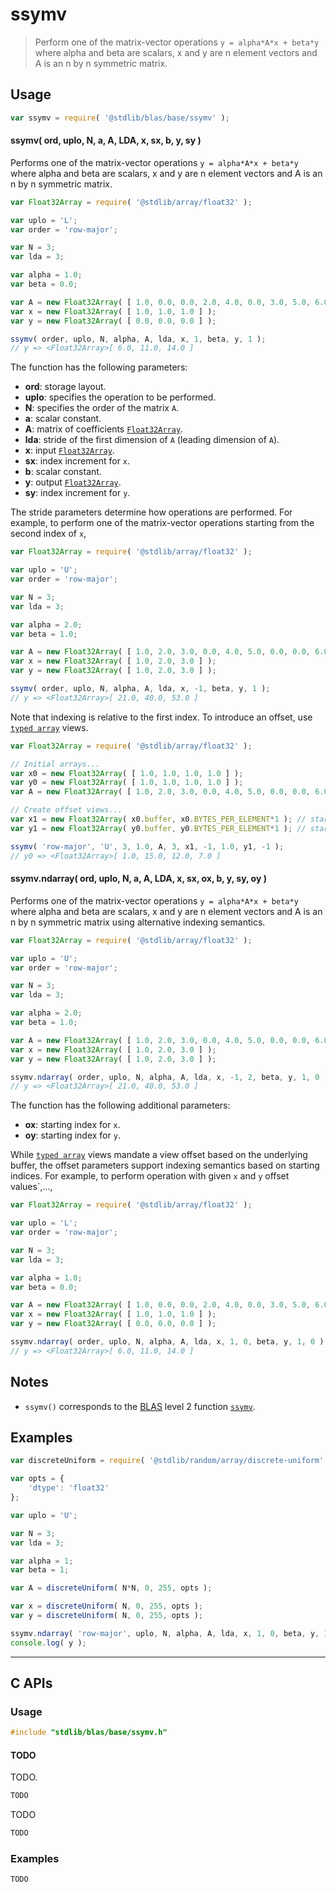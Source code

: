 <!--

@license Apache-2.0

Copyright (c) 2024 The Stdlib Authors.

Licensed under the Apache License, Version 2.0 (the "License");
you may not use this file except in compliance with the License.
You may obtain a copy of the License at

   http://www.apache.org/licenses/LICENSE-2.0

Unless required by applicable law or agreed to in writing, software
distributed under the License is distributed on an "AS IS" BASIS,
WITHOUT WARRANTIES OR CONDITIONS OF ANY KIND, either express or implied.
See the License for the specific language governing permissions and
limitations under the License.

-->

# ssymv

> Perform one of the matrix-vector operations `y = alpha*A*x + beta*y` where alpha and beta are scalars, x and y are n element vectors and A is an n by n symmetric matrix.

<section class = "usage">

## Usage

```javascript
var ssymv = require( '@stdlib/blas/base/ssymv' );
```

#### ssymv( ord, uplo, N, a, A, LDA, x, sx, b, y, sy )

Performs one of the matrix-vector operations `y = alpha*A*x + beta*y` where alpha and beta are scalars, x and y are n element vectors and A is an n by n symmetric matrix.

```javascript
var Float32Array = require( '@stdlib/array/float32' );

var uplo = 'L';
var order = 'row-major';

var N = 3;
var lda = 3;

var alpha = 1.0;
var beta = 0.0;

var A = new Float32Array( [ 1.0, 0.0, 0.0, 2.0, 4.0, 0.0, 3.0, 5.0, 6.0 ] );
var x = new Float32Array( [ 1.0, 1.0, 1.0 ] );
var y = new Float32Array( [ 0.0, 0.0, 0.0 ] );

ssymv( order, uplo, N, alpha, A, lda, x, 1, beta, y, 1 );
// y => <Float32Array>[ 6.0, 11.0, 14.0 ]
```

The function has the following parameters:

-   **ord**: storage layout.
-   **uplo**: specifies the operation to be performed.
-   **N**: specifies the order of the matrix `A`.
-   **a**: scalar constant.
-   **A**: matrix of coefficients [`Float32Array`][mdn-float32array].
-   **lda**: stride of the first dimension of `A` (leading dimension of `A`).
-   **x**: input [`Float32Array`][mdn-float32array].
-   **sx**: index increment for `x`.
-   **b**: scalar constant.
-   **y**: output [`Float32Array`][mdn-float32array].
-   **sy**: index increment for `y`.

The stride parameters determine how operations are performed. For example, to 
perform one of the matrix-vector operations starting from the second index of `x`,

```javascript
var Float32Array = require( '@stdlib/array/float32' );

var uplo = 'U';
var order = 'row-major';

var N = 3;
var lda = 3;

var alpha = 2.0;
var beta = 1.0;

var A = new Float32Array( [ 1.0, 2.0, 3.0, 0.0, 4.0, 5.0, 0.0, 0.0, 6.0 ] );
var x = new Float32Array( [ 1.0, 2.0, 3.0 ] );
var y = new Float32Array( [ 1.0, 2.0, 3.0 ] );

ssymv( order, uplo, N, alpha, A, lda, x, -1, beta, y, 1 );
// y => <Float32Array>[ 21.0, 40.0, 53.0 ]
```

Note that indexing is relative to the first index. To introduce an offset, use [`typed array`][mdn-typed-array] views.

<!-- eslint-disable stdlib/capitalized-comments -->

```javascript
var Float32Array = require( '@stdlib/array/float32' );

// Initial arrays...
var x0 = new Float32Array( [ 1.0, 1.0, 1.0, 1.0 ] );
var y0 = new Float32Array( [ 1.0, 1.0, 1.0, 1.0 ] );
var A = new Float32Array( [ 1.0, 2.0, 3.0, 0.0, 4.0, 5.0, 0.0, 0.0, 6.0 ] );

// Create offset views...
var x1 = new Float32Array( x0.buffer, x0.BYTES_PER_ELEMENT*1 ); // start at 2nd element
var y1 = new Float32Array( y0.buffer, y0.BYTES_PER_ELEMENT*1 ); // start at 1st element

ssymv( 'row-major', 'U', 3, 1.0, A, 3, x1, -1, 1.0, y1, -1 );
// y0 => <Float32Array>[ 1.0, 15.0, 12.0, 7.0 ]
```

#### ssymv.ndarray( ord, uplo, N, a, A, LDA, x, sx, ox, b, y, sy, oy )

Performs one of the matrix-vector operations `y = alpha*A*x + beta*y` where alpha and beta are scalars, x and y are n element vectors and A is an n by n symmetric matrix using alternative indexing semantics.

```javascript
var Float32Array = require( '@stdlib/array/float32' );

var uplo = 'U';
var order = 'row-major';

var N = 3;
var lda = 3;

var alpha = 2.0;
var beta = 1.0;

var A = new Float32Array( [ 1.0, 2.0, 3.0, 0.0, 4.0, 5.0, 0.0, 0.0, 6.0 ] );
var x = new Float32Array( [ 1.0, 2.0, 3.0 ] );
var y = new Float32Array( [ 1.0, 2.0, 3.0 ] );

ssymv.ndarray( order, uplo, N, alpha, A, lda, x, -1, 2, beta, y, 1, 0 );
// y => <Float32Array>[ 21.0, 40.0, 53.0 ]
```

The function has the following additional parameters:

-   **ox**: starting index for `x`.
-   **oy**: starting index for `y`.

While [`typed array`][mdn-typed-array] views mandate a view offset based on the underlying buffer, the offset parameters support indexing semantics based on starting indices. For example, to perform operation with given `x` and `y` offset values`,...,

```javascript
var Float32Array = require( '@stdlib/array/float32' );

var uplo = 'L';
var order = 'row-major';

var N = 3;
var lda = 3;

var alpha = 1.0;
var beta = 0.0;

var A = new Float32Array( [ 1.0, 0.0, 0.0, 2.0, 4.0, 0.0, 3.0, 5.0, 6.0 ] );
var x = new Float32Array( [ 1.0, 1.0, 1.0 ] );
var y = new Float32Array( [ 0.0, 0.0, 0.0 ] );

ssymv.ndarray( order, uplo, N, alpha, A, lda, x, 1, 0, beta, y, 1, 0 );
// y => <Float32Array>[ 6.0, 11.0, 14.0 ]
```

</section>

<!-- /.usage -->

<section class="notes">

## Notes

-   `ssymv()` corresponds to the [BLAS][blas] level 2 function [`ssymv`][ssymv].

</section>

<!-- /.notes -->

<section class="examples">

## Examples

<!-- eslint no-undef: "error" -->

```javascript
var discreteUniform = require( '@stdlib/random/array/discrete-uniform' );

var opts = {
    'dtype': 'float32'
};

var uplo = 'U';

var N = 3;
var lda = 3;

var alpha = 1;
var beta = 1;

var A = discreteUniform( N*N, 0, 255, opts );

var x = discreteUniform( N, 0, 255, opts );
var y = discreteUniform( N, 0, 255, opts );

ssymv.ndarray( 'row-major', uplo, N, alpha, A, lda, x, 1, 0, beta, y, 1, 0 );
console.log( y );

```

</section>

<!-- /.examples -->

<!-- C interface documentation. -->

* * *

<section class="c">

## C APIs

<!-- Section to include introductory text. Make sure to keep an empty line after the intro `section` element and another before the `/section` close. -->

<section class="intro">

</section>

<!-- /.intro -->

<!-- C usage documentation. -->

<section class="usage">

### Usage

```c
#include "stdlib/blas/base/ssymv.h"
```

#### TODO

TODO.

```c
TODO
```

TODO

```c
TODO
```

</section>

<!-- /.usage -->

<!-- C API usage notes. Make sure to keep an empty line after the `section` element and another before the `/section` close. -->

<section class="notes">

</section>

<!-- /.notes -->

<!-- C API usage examples. -->

<section class="examples">

### Examples

```c
TODO
```

</section>

<!-- /.examples -->

</section>

<!-- /.c -->

<!-- Section for related `stdlib` packages. Do not manually edit this section, as it is automatically populated. -->

<section class="related">

</section>

<!-- /.related -->

<!-- Section for all links. Make sure to keep an empty line after the `section` element and another before the `/section` close. -->

<section class="links">

[blas]: http://www.netlib.org/blas

[ssymv]: https://netlib.org/lapack/explore-html/d2/d94/ssymv_8f.html

[mdn-float32array]: https://developer.mozilla.org/en-US/docs/Web/JavaScript/Reference/Global_Objects/Float32Array

[mdn-typed-array]: https://developer.mozilla.org/en-US/docs/Web/JavaScript/Reference/Global_Objects/TypedArray

</section>

<!-- /.links -->

